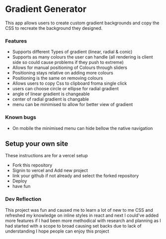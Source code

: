 # Gradient Generator

This app allows users to create custom gradient backgrounds and copy the CSS to recreate the background they designed.

### Features

- Supports different Types of gradient (linear, radial & conic)
- Supports as many colours the user can handle (all rendering is client side so could cause problems if they push to extreme)
- Allows for manual positioning of Colours through sliders
- Positioning stays relative on adding more colours
- Positioning is the same on removing colours
- Allows users to copy Css to clipboard froma single click
- users can choose circle or ellipse for radial gradient
- angle of linear gradient is changeable
- center of radial gradient is changable
- menu can be minimised to allow for better view of gradient

### Known bugs

- On mobile the minimised menu can hide bellow the native navigation

## Setup your own site

These instructions are for a vercel setup

- Fork this repository
- Signin to vercel and Add new project
- link your github if not already and select the forked repository
- Deploy
- have fun

### Dev Reflection

This project was fun and caused me to learn a lot of new to me CSS and refreshed my knowledge on inline styles in react and next
I could've added more features if I had been more methodical with research and planning as I had started with a scope to broad causing set backs due to lack of understanding
I hope people can enjoy this project

